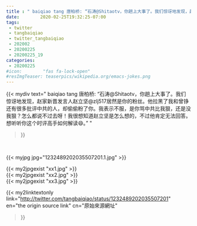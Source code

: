 ```yaml
---
title : " baiqiao tang 唐柏桥: “石涛@Shitaotv，你趟上大事了。我们惊讶地发现，赵家新晋发言人赵立坚@zlj517居然是你的粉丝。他拉黑了我和曾铮还有很多批评中共的人，却偷偷粉了你。我表示不服，是你骂中共比我狠，还是没我狠？怎么都说不过去呀！我很想知道赵立坚是怎么想的，不过他肯定无法回答。想听听你这个时评高手如何解读😄。”  "
date:        2020-02-25T19:32:25-07:00
tags:
 - twitter
 - tangbaiqiao
 - twitter_tangbaiqiao
 - 202002
 - 20200225
 - 20200225_19
categories:
 - 20200225
#icon:        "fas fa-lock-open"
#resImgTeaser: teaserpics/wikipedia.org/emacs-jokes.png
---
```


{{< mydiv text=" baiqiao tang 唐柏桥: “石涛@Shitaotv，你趟上大事了。我们惊讶地发现，赵家新晋发言人赵立坚@zlj517居然是你的粉丝。他拉黑了我和曾铮还有很多批评中共的人，却偷偷粉了你。我表示不服，是你骂中共比我狠，还是没我狠？怎么都说不过去呀！我很想知道赵立坚是怎么想的，不过他肯定无法回答。想听听你这个时评高手如何解读😄。”  "
>}}
<br>


 {{< myjpg jpg="1232489202035507201.1.jpg" >}}<br> 

{{< my2jpgexist "xx1.jpg" >}}<br>
{{< my2jpgexist "xx2.jpg" >}}<br>
{{< my2jpgexist "xx3.jpg" >}}<br>


{{< my2linktextonly link="http://twitter.com/tangbaiqiao/status/1232489202035507201"
en="the origin source link" cn="原始來源網址"
>}}


<br>

